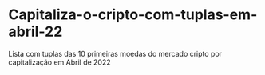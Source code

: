 # Capitaliza-o-cripto-com-tuplas-em-abril-22
Lista com tuplas das 10 primeiras moedas do mercado cripto por capitalização em Abril de 2022
